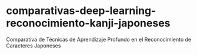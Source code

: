 # comparativas-deep-learning-reconocimiento-kanji-japoneses
Comparativa de Técnicas de Aprendizaje Profundo en el Reconocimiento de Caracteres Japoneses

